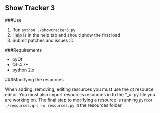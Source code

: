 Show Tracker 3
--------------

###Use

1. Run `python ./showtracker3.py`
2. Help is in the help tab and should show the first load
3. Submit patches and issues :D

###Requirements

- pyQt 
- Qt-4.7+ 
- python 2.x

###Modifying the resources

When adding, removing, editing resources you must use the qt resource editor.
You must also import resources.resources in to the *_ui.py file you are working on.
The final step to modifying a resource is running `pyrcc4 ./resources.qrc -o resources.py` in the resources folder.